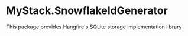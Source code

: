 # MyStack.SnowflakeIdGenerator

This package provides Hangfire's SQLite storage implementation library